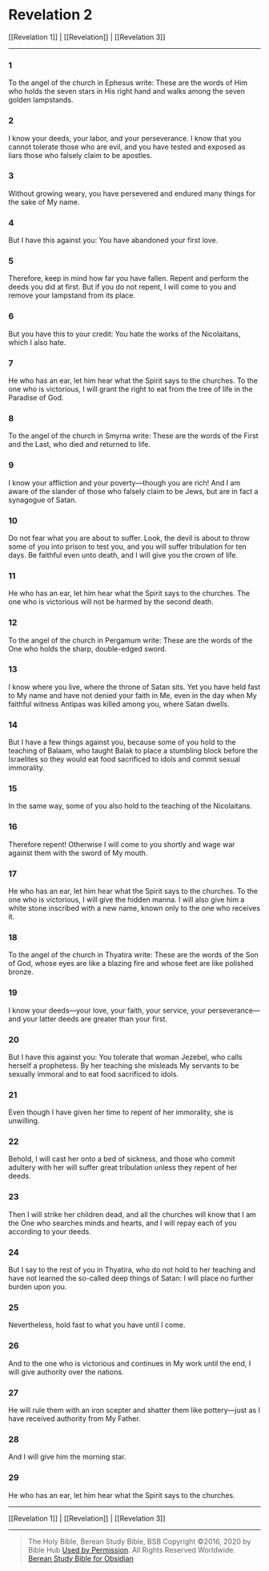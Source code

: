 # Revelation 2

[[Revelation 1]] | [[Revelation]] | [[Revelation 3]]

---

### 1
To the angel of the church in Ephesus write: These are the words of Him who holds the seven stars in His right hand and walks among the seven golden lampstands.

### 2
I know your deeds, your labor, and your perseverance. I know that you cannot tolerate those who are evil, and you have tested and exposed as liars those who falsely claim to be apostles.

### 3
Without growing weary, you have persevered and endured many things for the sake of My name.

### 4
But I have this against you: You have abandoned your first love.

### 5
Therefore, keep in mind how far you have fallen. Repent and perform the deeds you did at first. But if you do not repent, I will come to you and remove your lampstand from its place.

### 6
But you have this to your credit: You hate the works of the Nicolaitans, which I also hate.

### 7
He who has an ear, let him hear what the Spirit says to the churches. To the one who is victorious, I will grant the right to eat from the tree of life in the Paradise of God.

### 8
To the angel of the church in Smyrna write: These are the words of the First and the Last, who died and returned to life.

### 9
I know your affliction and your poverty—though you are rich! And I am aware of the slander of those who falsely claim to be Jews, but are in fact a synagogue of Satan.

### 10
Do not fear what you are about to suffer. Look, the devil is about to throw some of you into prison to test you, and you will suffer tribulation for ten days. Be faithful even unto death, and I will give you the crown of life.

### 11
He who has an ear, let him hear what the Spirit says to the churches. The one who is victorious will not be harmed by the second death.

### 12
To the angel of the church in Pergamum write: These are the words of the One who holds the sharp, double-edged sword.

### 13
I know where you live, where the throne of Satan sits. Yet you have held fast to My name and have not denied your faith in Me, even in the day when My faithful witness Antipas was killed among you, where Satan dwells.

### 14
But I have a few things against you, because some of you hold to the teaching of Balaam, who taught Balak to place a stumbling block before the Israelites so they would eat food sacrificed to idols and commit sexual immorality.

### 15
In the same way, some of you also hold to the teaching of the Nicolaitans.

### 16
Therefore repent! Otherwise I will come to you shortly and wage war against them with the sword of My mouth.

### 17
He who has an ear, let him hear what the Spirit says to the churches. To the one who is victorious, I will give the hidden manna. I will also give him a white stone inscribed with a new name, known only to the one who receives it.

### 18
To the angel of the church in Thyatira write: These are the words of the Son of God, whose eyes are like a blazing fire and whose feet are like polished bronze.

### 19
I know your deeds—your love, your faith, your service, your perseverance—and your latter deeds are greater than your first.

### 20
But I have this against you: You tolerate that woman Jezebel, who calls herself a prophetess. By her teaching she misleads My servants to be sexually immoral and to eat food sacrificed to idols.

### 21
Even though I have given her time to repent of her immorality, she is unwilling.

### 22
Behold, I will cast her onto a bed of sickness, and those who commit adultery with her will suffer great tribulation unless they repent of her deeds.

### 23
Then I will strike her children dead, and all the churches will know that I am the One who searches minds and hearts, and I will repay each of you according to your deeds.

### 24
But I say to the rest of you in Thyatira, who do not hold to her teaching and have not learned the so-called deep things of Satan: I will place no further burden upon you.

### 25
Nevertheless, hold fast to what you have until I come.

### 26
And to the one who is victorious and continues in My work until the end, I will give authority over the nations.

### 27
He will rule them with an iron scepter and shatter them like pottery—just as I have received authority from My Father.

### 28
And I will give him the morning star.

### 29
He who has an ear, let him hear what the Spirit says to the churches.

---

[[Revelation 1]] | [[Revelation]] | [[Revelation 3]]

---

> The Holy Bible, Berean Study Bible, BSB
> Copyright &copy;2016, 2020 by Bible Hub
> [Used by Permission](https://berean.bible/terms.htm). All Rights Reserved Worldwide.
> [Berean Study Bible for Obsidian](https://github.com/gapmiss/berean-study-bible-for-obsidian)

